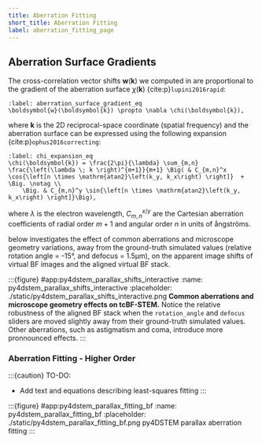 ```yaml
---
title: Aberration Fitting
short_title: Aberration Fitting
label: aberration_fitting_page
---
```


## Aberration Surface Gradients

The cross-correlation vector shifts $\boldsymbol{w}(\boldsymbol{k})$ we computed in [](#cross_correlation_page) are proportional to the gradient of the aberration surface $\chi(\boldsymbol{k})$ {cite:p}`lupini2016rapid`:

```{math}
:label: aberration_surface_gradient_eq
\boldsymbol{w}(\boldsymbol{k}) \propto \nabla \chi(\boldsymbol{k}),
```

where $\boldsymbol{k}$ is the 2D reciprocal-space coordinate (spatial frequency) and the aberration surface can be expressed using the following expansion {cite:p}`ophus2016correcting`:

```{math}
:label: chi_expansion_eq
\chi(\boldsymbol{k}) = \frac{2\pi}{\lambda} \sum_{m,n} \frac{\left(\lambda \; k \right)^{m+1}}{m+1} \Big( & C_{m,n}^x \cos{\left[n \times \mathrm{atan2}\left(k_y, k_x\right) \right]}  + \Big. \notag \\ 
    \Big. & C_{m,n}^y \sin{\left[n \times \mathrm{atan2}\left(k_y, k_x\right) \right]}\Big),
```

where $\lambda$ is the electron wavelength, $C_{m,n}^{x/y}$ are the Cartesian aberration coefficients of radial order $m+1$ and angular order $n$ in units of ångströms.

[](#py4dstem_parallax_shifts_interactive) below investigates the effect of common aberrations and microscope geometry variations, away from the ground-truth simulated values (relative rotation angle = -15°, and defocus = 1.5μm), on the apparent image shifts of virtual BF images and the aligned virtual BF stack.

:::{figure} #app:py4dstem_parallax_shifts_interactive
:name: py4dstem_parallax_shifts_interactive
:placeholder: ./static/py4dstem_parallax_shifts_interactive.png
**Common aberrations and microscope geometry effects on tcBF-STEM.** Notice the relative robustness of the aligned BF stack when the `rotation_angle` and `defocus` sliders are moved slightly away from their ground-truth simulated values. Other aberrations, such as astigmatism and coma, introduce more pronnounced effects.
:::

### Aberration Fitting - Higher Order

:::{caution} TO-DO:
- Add text and equations describing least-squares fitting
:::

:::{figure} #app:py4dstem_parallax_fitting_bf
:name: py4dstem_parallax_fitting_bf
:placeholder: ./static/py4dstem_parallax_fitting_bf.png
py4DSTEM parallax aberration fitting
:::

